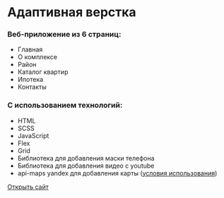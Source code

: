 # Адаптивная верстка
### Веб-приложение из 6 страниц:
* Главная
* О комплексе
* Район
* Каталог квартир
* Ипотека
* Контакты
### С использованием технологий:
* HTML
* SCSS
* JavaScript
* Flex
* Grid
* Библиотека для добавления маски телефона
* Библиотека для добавления видео с youtube
* api-maps yandex для добавления карты ([условия использования](https://yandex.ru/legal/maps_termsofuse))

[Открыть сайт](https://jullit-dev.github.io/lofthouse)
